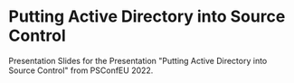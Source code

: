 ﻿# Putting Active Directory into Source Control

Presentation Slides for the Presentation "Putting Active Directory into Source Control" from PSConfEU 2022.
